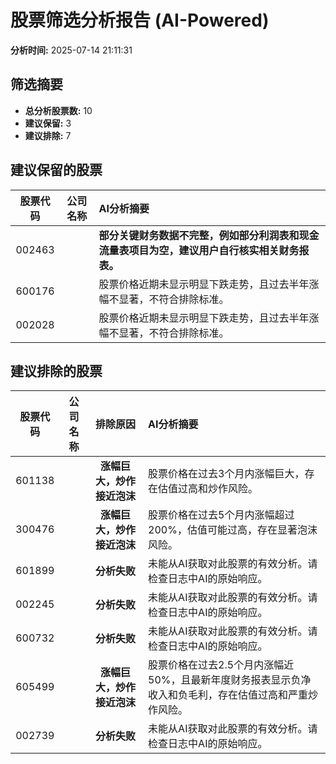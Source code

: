 # 股票筛选分析报告 (AI-Powered)

**分析时间:** 2025-07-14 21:11:31

## 筛选摘要

- **总分析股票数:** 10
- **建议保留:** 3
- **建议排除:** 7

## 建议保留的股票

| 股票代码 | 公司名称 | AI分析摘要 |
|:---:|:---:|:---|
| 002463 |  | **部分关键财务数据不完整，例如部分利润表和现金流量表项目为空，建议用户自行核实相关财务报表。** |
| 600176 |  | 股票价格近期未显示明显下跌走势，且过去半年涨幅不显著，不符合排除标准。 |
| 002028 |  | 股票价格近期未显示明显下跌走势，且过去半年涨幅不显著，不符合排除标准。 |

## 建议排除的股票

| 股票代码 | 公司名称 | 排除原因 | AI分析摘要 |
|:---:|:---:|:---:|:---|
| 601138 |  | **涨幅巨大，炒作接近泡沫** | 股票价格在过去3个月内涨幅巨大，存在估值过高和炒作风险。 |
| 300476 |  | **涨幅巨大，炒作接近泡沫** | 股票价格在过去5个月内涨幅超过200%，估值可能过高，存在显著泡沫风险。 |
| 601899 |  | **分析失败** | 未能从AI获取对此股票的有效分析。请检查日志中AI的原始响应。 |
| 002245 |  | **分析失败** | 未能从AI获取对此股票的有效分析。请检查日志中AI的原始响应。 |
| 600732 |  | **分析失败** | 未能从AI获取对此股票的有效分析。请检查日志中AI的原始响应。 |
| 605499 |  | **涨幅巨大，炒作接近泡沫** | 股票价格在过去2.5个月内涨幅近50%，且最新年度财务报表显示负净收入和负毛利，存在估值过高和严重炒作风险。 |
| 002739 |  | **分析失败** | 未能从AI获取对此股票的有效分析。请检查日志中AI的原始响应。 |
